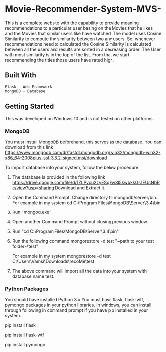 # Movie-Recommender-System-MVS-

This is a complete website with the capability to provide meaning recommendations to a particular user basing on the Movies that he likes and the Movies that similar users like have watched.
The model uses Cosine Similarity to compute the similarity between two any users. So, whenever recommendations need to calculated the Cosine Similarity is calculated between
all the users and results are sorted in a decreasing order. The User with most similarity is in the top of the list. From that we start recommending the titles those users have
rated high.


## Built With
	Flask - Web Framework
	MongoDB - Database
  
## Getting Started
This was developed on Windows 10 and is not tested on other platforms.

### MongoDB

You must install MongoDB beforehand, this serves as the database. 
You can download from this link https://www.mongodb.com/dr/fastdl.mongodb.org/win32/mongodb-win32-x86_64-2008plus-ssl-3.6.2-signed.msi/download

To import database into your system, follow the below procedure.

1) The database is provided in the following link 
	https://drive.google.com/file/d/1ZLPvcu2zyESq9w8l5kwbkkGs1EUcNbRc/view?usp=sharing
 	Download and Extract it.
2) Open the Command Prompt. Change directory to mongodb/server/bin. For example in my system 
	cd C:\Program Files\MongoDB\Server\3.4\bin
3) Run "mongod.exe"
4) Open another Command Prompt without closing previous window.
5) Run "cd C:\Program Files\MongoDB\Server\3.4\bin"
6) Run the following command
	mongorestore -d test "~path to your test folder~\test"

	For example in my system
		mongorestore -d test C:\Users\Vamsi\Downloads\recoMe\test
7) The above command will import all the data into your system with database name test.


### Python Packages

You should have installed Python 3.x
You must have flask, flask-wtf, pymongo packages in your python libraries.
In windows, you can install through following in command prompt if you have pip installed in your system.

pip install flask

pip install flask-wtf

pip install pymongo
